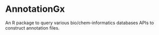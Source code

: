 # AnnotationGx
An R package to query various bio/chem-informatics databases APIs to construct annotation files.
